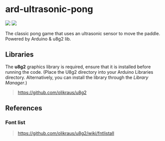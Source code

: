 # ard-ultrasonic-pong
<a href="LICENSE" ><img src="https://img.shields.io/github/license/1487quantum/ard-ultrasonic-pong?style=for-the-badge"/></a>
<a href="https://cyaninfinite.com/ultrasonic-sensor-projects/" ><img src="https://img.shields.io/badge/Documentation-@Cyaninfinite-blue?style=for-the-badge"/></a>

The classic pong game that uses an ultrasonic sensor to move the paddle. Powered by Arduino &amp; u8g2 lib.

## Libraries
The **u8g2** graphics library is required, ensure that it is installed before running the code. (Place the U8g2 directory into your Arduino Libraries directory. Alternatively, you can install the library through the _Library Manager_.)
> https://github.com/olikraus/u8g2

## References
### Font list
> https://github.com/olikraus/u8g2/wiki/fntlistall
